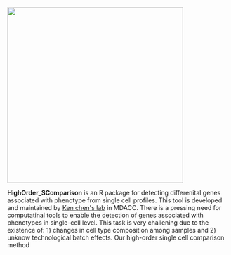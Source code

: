 <image src="./doc/images/logo.png" width="400"> 
  
**HighOrder_SComparison** is an R package for detecting differenital genes associated with phenotype from single cell profiles. This tool is developed and maintained by [Ken chen's lab](https://sites.google.com/view/kchenlab/Home) in MDACC. There is a pressing need for computatinal tools to enable the detection of genes associated with phenotypes in single-cell level. This task is very challening due to the existence of: 1) changes in cell type composition among samples and 2) unknow technological batch effects. Our high-order single cell comparison method  
